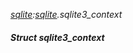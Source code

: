 _[sqlite](../../modules/sqlite/sqlite-module.md):[sqlite](../../modules/sqlite/sqlite-module.md).sqlite3\_context_
##### Struct sqlite3\_context
